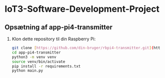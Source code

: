 # IoT3-Software-Development-Project

## Opsætning af app-pi4-transmitter

1. Klon dette repository til din Raspberry Pi:
   ```bash
   git clone [https://github.com/din-bruger/rbpi4-transmitter.git](https://github.com/holmek/IoT3-Software-Development-Project.git)
   cd app-pi4-transmitter
   python3 -m venv venv
   source venv/bin/activate
   pip install -r requirements.txt
   python main.py
